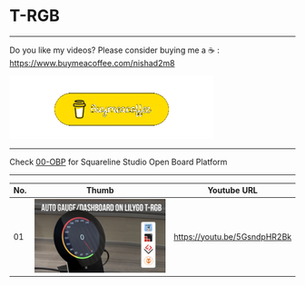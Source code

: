 # T-RGB
---
Do you like my videos? Please consider buying me a ☕ :
https://www.buymeacoffee.com/nishad2m8

[![alt text](<00-Assets/buy me coffee.gif>)](https://www.buymeacoffee.com/nishad2m8)

---

Check [00-OBP](https://github.com/nishad2m8/T-RGB-YT/tree/master/00-OBP) for Squareline Studio Open Board Platform

---

| No.  | Thumb | Youtube URL |
| ------|-----|----------|
| 01 | [![alt text](<00-Assets/01-Auto Gauge:Dashboard Touch HMI on Lilygo T-RGB Round Display - Using LVGL.jpg>)](https://github.com/nishad2m8/T-RGB-YT/tree/master/01-T-RGB%20Gauge)  | https://youtu.be/5GsndpHR2Bk|



<!-- | No | Thumb  | URL |  -->